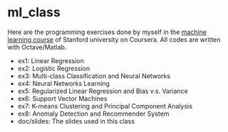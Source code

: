 ml_class 
========

Here are the programming exercises done by myself in the [machine learning course](https://www.coursera.org/learn/machine-learning) of Stanford university on Coursera.
All codes are written with Octave/Matlab.

- ex1: Linear Regression
- ex2: Logistic Regression
- ex3: Multi-class Classification and Neural Networks
- ex4: Neural Networks Learning
- ex5: Regularized Linear Regression and Bias v.s. Variance
- ex6: Support Vector Machines
- ex7: K-means Clustering and Principal Component Analysis
- ex8: Anomaly Detection and Recommender System
- doc/slides: The slides used in this class
